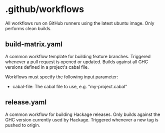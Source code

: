 # .github/workflows

All workflows run on GitHub runners using the latest ubuntu image.
Only performs clean builds.

## build-matrix.yaml
A common workflow template for building feature branches.
Triggered whenever a pull request is opened or updated.
Builds against all GHC versions defined in a project's cabal file.

Workflows must specify the following input parameter:
* cabal-file: The cabal file to use, e.g. "my-project.cabal"

## release.yaml
A common workflow for building Hackage releases.
Only builds against the GHC version currently used by Hackage.
Triggered whenever a new tag is pushed to origin.
